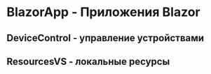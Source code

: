 # BlazorApp - Приложения Blazor

## DeviceControl - управление устройствами

## ResourcesVS - локальные ресурсы
